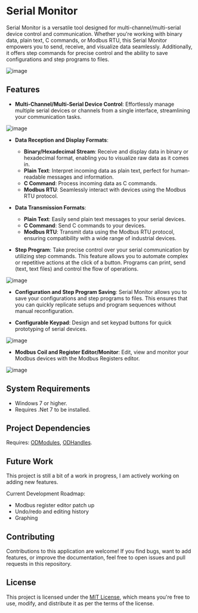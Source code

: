# Serial Monitor
Serial Monitor is a versatile tool designed for multi-channel/multi-serial device control and communication. Whether you're working with binary data, plain text, C commands, or Modbus RTU, this Serial Monitor empowers you to send, receive, and visualize data seamlessly. Additionally, it offers step commands for precise control and the ability to save configurations and step programs to files.

![image](https://github.com/julihirn/Serial-Monitor/assets/94691568/1f5f4483-f814-403a-85c7-ae812095cdc6)

## Features

- **Multi-Channel/Multi-Serial Device Control**: Effortlessly manage multiple serial devices or channels from a single interface, streamlining your communication tasks.
  
![image](https://github.com/julihirn/Serial-Monitor/assets/94691568/a50e4828-6dda-436c-9e33-3c400ab7d34c)


- **Data Reception and Display Formats**:
  - **Binary/Hexadecimal Stream**: Receive and display data in binary or hexadecimal format, enabling you to visualize raw data as it comes in.
  - **Plain Text**: Interpret incoming data as plain text, perfect for human-readable messages and information.
  - **C Command**: Process incoming data as C commands.
  - **Modbus RTU**: Seamlessly interact with devices using the Modbus RTU protocol.

- **Data Transmission Formats**:
  - **Plain Text**: Easily send plain text messages to your serial devices.
  - **C Command**: Send C commands to your devices.
  - **Modbus RTU**: Transmit data using the Modbus RTU protocol, ensuring compatibility with a wide range of industrial devices.

- **Step Program**: Take precise control over your serial communication by utilizing step commands. This feature allows you to automate complex or repetitive actions at the click of a button. Programs can print, send (text, text files) and control the flow of operations.
  
![image](https://github.com/julihirn/Serial-Monitor/assets/94691568/d05bd3ec-9ba7-418e-b24f-6063fc3be267)

- **Configuration and Step Program Saving**: Serial Monitor allows you to save your configurations and step programs to files. This ensures that you can quickly replicate setups and program sequences without manual reconfiguration.

- **Configurable Keypad**: Design and set keypad buttons for quick prototyping of serial devices.

![image](https://github.com/julihirn/Serial-Monitor/assets/94691568/2f19bfc0-ef50-4224-a30e-0e60956f641c)

- **Modbus Coil and Register Editor/Monitor**: Edit, view and monitor your Modbus devices with the Modbus Registers editor.
  
![image](https://github.com/julihirn/Serial-Monitor/assets/94691568/5bfc7342-ad28-4795-b471-10fa3645b162)


## System Requirements
* Windows 7 or higher.
* Requires .Net 7 to be installed.
## Project Dependencies
Requires: [ODModules](https://github.com/julihirn/ODModules), [ODHandles](https://github.com/julihirn/ODHandlers).

## Future Work
This project is still a bit of a work in progress, I am actively working on adding new features.

Current Development Roadmap:
* Modbus register editor patch up
* Undo/redo and editing history
* Graphing

## Contributing

Contributions to this application are welcome! If you find bugs, want to add features, or improve the documentation, feel free to open issues and pull requests in this repository.

## License

This project is licensed under the [MIT License](LICENSE), which means you're free to use, modify, and distribute it as per the terms of the license.

